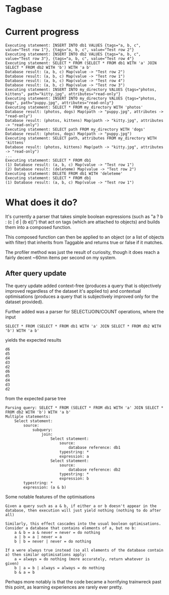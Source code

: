 # Tagbase

# Current progress

    Executing statement: INSERT INTO db1 VALUES {tags="a, b, c", value="Test row 1"}, {tags="a, b, c", value="Test row 2"}
    Executing statement: INSERT INTO db2 VALUES {tags="a, b, c", value="Test row 3"}, {tags="a, b, c", value="Test row 4"}
    Executing statement: SELECT * FROM (SELECT * FROM db1 WITH 'a' JOIN SELECT * FROM db2 WITH 'b') WITH 'a b'
    Database result: (a, b, c) Map(value -> "Test row 2")
    Database result: (a, b, c) Map(value -> "Test row 1")
    Database result: (a, b, c) Map(value -> "Test row 4")
    Database result: (a, b, c) Map(value -> "Test row 3")
    Executing statement: INSERT INTO my_directory VALUES {tags="photos, kittens", path="kitty.jpg", attributes="read-only"}
    Executing statement: INSERT INTO my_directory VALUES {tags="photos, dogs", path="puppy.jpg", attributes="read-only"}
    Executing statement: SELECT * FROM my_directory WITH 'photos'
    Database result: (photos, dogs) Map(path -> "puppy.jpg", attributes -> "read-only")
    Database result: (photos, kittens) Map(path -> "kitty.jpg", attributes -> "read-only")
    Executing statement: SELECT path FROM my_directory WITH 'dogs'
    Database result: (photos, dogs) Map(path -> "puppy.jpg")
    Executing statement: SELECT path, attributes FROM my_directory WITH 'kittens'
    Database result: (photos, kittens) Map(path -> "kitty.jpg", attributes -> "read-only")
    ...
    Executing statement: SELECT * FROM db1
    (1) Database result: (a, b, c) Map(value -> "Test row 1")
    (2) Database result: (deleteme) Map(value -> "Test row 2")
    Executing statement: DELETE FROM db1 WITH 'deleteme'
    Executing statement: SELECT * FROM db1
    (1) Database result: (a, b, c) Map(value -> "Test row 1")

# What does it do?
It's currently a parser that takes simple boolean expressions (such as "a ? b : (c | d | (b e))") that act on tags (which are attached to objects) and builds them into a composed function.

This composed function can then be applied to an object (or a list of objects with filter) that inherits from Taggable and returns true or false if it matches.

The profiler method was just the result of curiosity, though it does reach a fairly decent ~60mn items per second on my system.

## After query update
The query update added context-free (produces a query that is objectively improved regardless of the dataset it's applied to) and contextual optimisations (produces a query that is subjectively improved only for the dataset provided).

Further added was a parser for SELECT/JOIN/COUNT operations, where the input

    SELECT * FROM (SELECT * FROM db1 WITH 'a' JOIN SELECT * FROM db2 WITH 'b') WITH 'a b'

yields the expected results

    d6
    d5
    d4
    d3
    d2
    d6
    d5
    d4
    d3
    d2

from the expected parse tree

    Parsing query: SELECT * FROM (SELECT * FROM db1 WITH 'a' JOIN SELECT * FROM db2 WITH 'b') WITH 'a b'
    Multiple statements:
    	Select statement:
    		source:
    			subquery:
    				join:
    					Select statement:
    						source:
    							database reference: db1
    						typestring: *
    						expression: a
    					Select statement:
    						source:
    							database reference: db2
    						typestring: *
    						expression: b
    		typestring: *
    		expression: (a & b)

Some notable features of the optimisations

    Given a query such as a & b, if either a or b doesn't appear in the database, then execution will just yield nothing (nothing to do after all)

    Similarly, this effect cascades into the usual boolean optimisations. Consider a database that contains elements of a, but no b:
        a & b = a & never = never = do nothing
        a | b = a | never = a
        b | b = never | never = do nothing

    If a were always true instead (so all elements of the database contain a) then similar optimisations apply:
        a = always = do nothing (more accurately, return whatever is given)
        b | a = b | always = always = do nothing
        b & a = b

Perhaps more notably is that the code became a horrifying trainwreck past this point, as learning experiences are rarely ever pretty.